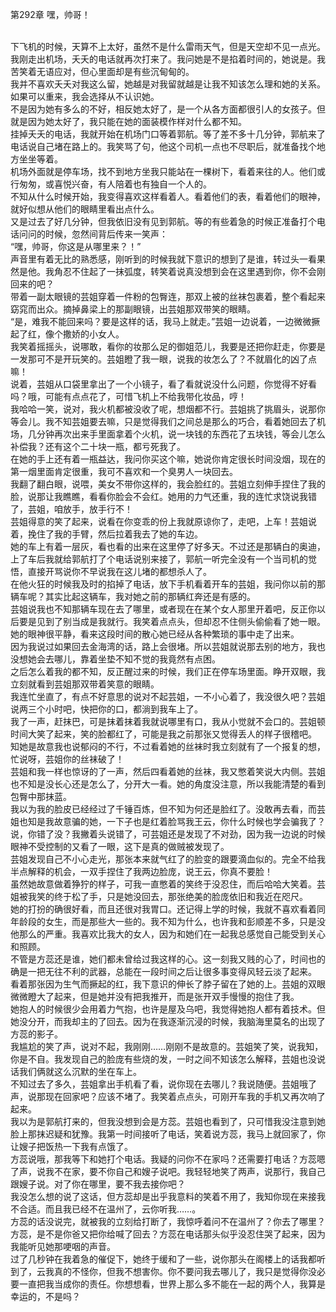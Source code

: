 第292章 嘿，帅哥！
<br />下飞机的时候，天算不上太好，虽然不是什么雷雨天气，但是天空却不见一点光。<br />我刚走出机场，夭夭的电话就再次打来了。我问她是不是掐着时间的，她说是。我苦笑着无语应对，但心里面却是有些沉甸甸的。<br />我并不喜欢夭夭对我这么留，她越是对我留就越是让我不知该怎么理和她的关系。如果可以重来，我会选择从不认识她。<br />不是因为她有多么的不好，相反她太好了，是一个从各方面都很引人的女孩子。但就是因为她太好了，我只能在她的面装模作样对什么都不知。<br />挂掉夭夭的电话，我就开始在机场门口等着郭航。等了差不多十几分钟，郭航来了电话说自己堵在路上的。我笑骂了句，他这个司机一点也不尽职后，就准备找个地方坐坐等着。<br />机场外面就是停车场，找不到地方坐我只能站在一棵树下，看着来往的人。他们或行匆匆，或喜悦兴奋，有人陪着也有独自一个人的。<br />不知从什么时候开始，我变得喜欢这样看着人。看着他们的表，看着他们的眼神，就好似想从他们的眼睛里看出点什么。<br />又是过去了好几分钟，但我依旧没有见到郭航。等的有些着急的时候正准备打个电话问问的时候，忽然间背后传来一笑声：<br />“嘿，帅哥，你这是从哪里来？！”<br />声音里有着无比的熟悉感，刚听到的时候我就下意识的想到了是谁，转过头一看果然是他。我角忍不住起了一抹弧度，转笑着说真没想到会在这里遇到你，你不会刚回来的吧？<br />带着一副太眼镜的芸姐穿着一件粉的包臀连，那双上被的丝袜包裹着，整个看起来窈窕而出众。摘掉鼻梁上的那副眼镜，出芸姐那双带笑的眼睛。<br />“是，难我不能回来吗？要是这样的话，我马上就走。”芸姐一边说着，一边微微撅起了红，像个撒娇的小女人。<br />我笑着摇摇头，说哪敢，看你的妆那么足的御姐范儿，我要是还把你赶走，你要是一发那可不是开玩笑的。芸姐瞪了我一眼，说我的妆怎么了？不就眉化的凶了点嘛！<br />说着，芸姐从口袋里拿出了一个小镜子，看了看就说没什么问题，你觉得不好看吗？哦，可能有点点花了，可惜飞机上不给我带化妆品，哼！<br />我哈哈一笑，说对，我火机都被没收了呢，想烟都不行。芸姐挑了挑眉头，说那你等会儿。我不知芸姐要去嘛，只是觉得我们之间总是那么的巧合，看着她回去了机场，几分钟再次出来手里面拿着个火机，说一块钱的东西花了五块钱，等会儿怎么补偿我？还有这个二十块一瓶，都亏死我了。<br />在她的手上还有着一瓶益达，我问你买这个嘛，她说你肯定很长时间没烟，现在的第一烟里面肯定很重，我可不喜欢和一个臭男人一块回去。<br />我翻了翻白眼，说喂，美女不带你这样的，我会脸红的。芸姐立刻伸手捏住了我的脸，说那让我瞧瞧，看看你脸会不会红。她用的力气还重，我的连忙求饶说我错了，芸姐，咱放手，放手行不！<br />芸姐得意的笑了起来，说看在你变乖的份上我就原谅你了，走吧，上车！芸姐说着，挽住了我的手臂，然后拉着我去了她的车边。<br />她的车上有着一层灰，看也看的出来在这里停了好多天。不过还是那辆白的奥迪，上了车后我就给郭航打了个电话说别来接了，郭航一听完全没有一个当司机的觉悟，直接开骂说你不早说我在这儿堵的都想杀人了。<br />在他火狂的时候我及时的掐掉了电话，放下手机看着开车的芸姐，我问你以前的那辆车呢？其实比起这辆车，我对她之前的那辆红奔还是有感的。<br />芸姐说我也不知那辆车现在去了哪里，或者现在在某个女人那里开着吧，反正你以后要是见到了别当成是我就行。我笑着点点头，但却忍不住侧头偷偷看了她一眼。她的眼神很平静，看来这段时间的散心她已经从各种繁琐的事中走了出来。<br />因为我说过如果回去金海湾的话，路上会很堵。所以芸姐就说那去别的地方，我也没想她会去哪儿，靠着坐垫不知不觉的我竟然有点困。<br />之后怎么着我的都不知，反正醒过来的时候，我们正在停车场里面。睁开双眼，我立刻就看到芸姐那双带着笑意的眼睛。<br />我连忙坐直了，有点不好意思的说对不起芸姐，一不小心着了，我没很久吧？芸姐说两三个小时吧，快把你的口，都淌到我车上了。<br />我了一声，赶抹巴，可是抹着抹着我就说哪里有口，我从小觉就不会口的。芸姐顿时间大笑了起来，笑的脸都红了，可能是我之前那张又觉得丢人的样子很稽吧。<br />知她是故意我也说郁闷的不行，不过看着她的丝袜时我立刻就有了一个报复的想，忙说呀，芸姐你的丝袜破了！<br />芸姐和我一样也惊讶的了一声，然后四看着她的丝袜，我又憋着笑说大内侧。芸姐也不知是没长心还是怎么了，分开大一看。她的角度没注意，所以我能清楚的看到包臀中那抹蓝。<br />我以为我的脸皮已经经过了千锤百炼，但不知为何还是脸红了。没敢再去看，而芸姐也知是我故意骗的她，一下子也是红着脸骂我王云，你什么时候也学会骗我了？说，你错了没？我撇着头说错了，可芸姐还是发现了不对劲，因为我一边说的时候眼神不受控制的又看了一眼，这下是真的做贼被发现了。<br />芸姐发现自己不小心走光，那张本来就气红了的脸变的跟要滴血似的。完全不给我半点解释的机会，一双手捏住了我两边脸庞，说王云，你真不要脸！<br />虽然她故意做着狰狞的样子，可我一直憋着的笑终于没忍住，而后哈哈大笑着。芸姐被我笑的终于松了手，只是她没回去，那张绝美的脸庞依旧和我近在咫尺。<br />她的打扮的确很好看，而且还很对我胃口。还记得上学的时候，我就不喜欢看着同年龄段的女生，而是那些大一些的。我不知为什么，也许我和彭顺差不多，只是没他那么的严重。我喜欢比我大的女人，因为和她们在一起我总感觉自己能受到关心和照顾。<br />不管是方蕊还是谁，她们都未曾给过我这样的心。这一刻我又贱的心了，时间也的确是一把无往不利的武器，总能在一段时间之后让很多事变得风轻云淡了起来。<br />看着那张因为生气而撅起的红，我下意识的伸长了脖子留在了她的上。芸姐的双眼微微瞪大了起来，但是她并没有把我推开，而是张开双手慢慢的抱住了我。<br />她抱人的时候很少会用着力气抱，也许是屋及乌吧，我觉得她抱人都有着技术。但她没分开，而我却主的了回去。因为在我逐渐沉浸的时候，我脑海里莫名的出现了方蕊的影子。<br />我尴尬的笑了声，说对不起，我刚刚……刚刚不是故意的。芸姐笑了笑，说我知，你是不自。我发现自己的脸庞有些烧的发，一时之间不知该怎么解释，芸姐也没说话我们俩就这么沉默的坐在车上。<br />不知过去了多久，芸姐拿出手机看了看，说你现在去哪儿？我说随便。芸姐哦了声，说那现在回家吧？应该不堵了。我笑着点点头，可刚开车我的手机又再次响了起来。<br />我以为是郭航打来的，但我没想到会是方蕊。芸姐也看到了，只可惜我没注意到她脸上那抹迟疑和犹豫。我第一时间接听了电话，笑着说方蕊，我马上就回家了，你让嫂子把饭热一下我有点饿了。<br />方蕊说哦，那我等下和她打个电话。我疑的问你不在家吗？还需要打电话？方蕊嗯了声，说我不在家，要不你自己和嫂子说吧。我轻轻地笑了两声，说那行，我自己跟嫂子说。对了你在哪里，要不我去接你吧？<br />我没怎么想的说了这话，但方蕊却是出乎我意料的笑着不用了，我知你现在来接我不合适。而且我已经不在温州了，云你听我……。<br />方蕊的话没说完，就被我的立刻给打断了，我惊呼着问不在温州了？你去了哪里？方蕊，是不是你爸又把你给喊了回去？方蕊在电话那头似乎没忍住哭了起来，因为我能听见她那哽咽的声音。<br />过了几秒钟在我着急的催促下，她终于缓和了一些，说你那头在阁楼上的话我都听到了，云我真的不怪你，但我不想害你。你不要问我去哪儿了，我只是觉得你没必要一直把我当成你的责任。你想想看，世界上那么多不能在一起的两个人，我算是幸运的，不是吗？